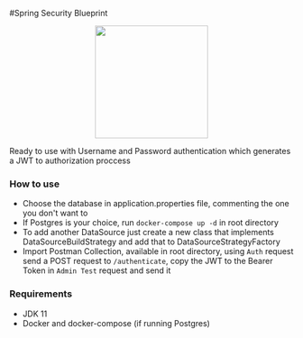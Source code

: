 #Spring Security Blueprint

<p align="center">
    <img src="https://dzone.com/storage/temp/12434118-spring-boot-logo.png" height="200"/> 
</p>

Ready to use with Username and Password authentication which generates a JWT to authorization proccess
### How to use
- Choose the database in application.properties file, commenting the one you don't want to
- If Postgres is your choice, run `docker-compose up -d` in root directory
- To add another DataSource just create a new class that implements DataSourceBuildStrategy and add that to DataSourceStrategyFactory
- Import Postman Collection, available in root directory, using `Auth` request send a POST request to `/authenticate`, copy the JWT to the Bearer Token  in `Admin Test` request and send it
### Requirements
- JDK 11
- Docker and docker-compose (if running Postgres)